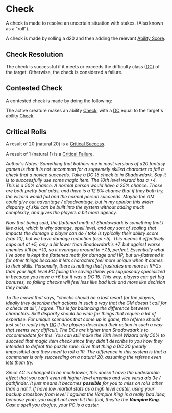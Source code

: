 # Check

A check is made to resolve an uncertain situation with stakes. (Also known as a "roll").

A check is made by rolling a d20 and then adding the relevant [Ability Score](../Player%20Characters/Chosen%20Statistics/Ability%20Scores.md).
## Check Resolution
The check is successful if it meets or exceeds the difficulty class ([DC](DC.md)) of the target. Otherwise, the check is considered a failure.

## Contested Check
A contested check is made by doing the following:

The active creature makes an ability [Check](Check.md), with a [DC](DC.md) equal to the target's ability [Check](Check.md).

## Critical Rolls
A result of 20 (natural 20) is a [Critical Success](Dice%20Rolls/Critical%20Success.md).

A result of 1 (natural 1) is a [Critical Failure](Dice%20Rolls/Critical%20Failure.md).


*Author's Notes:*
*Something that bothers me in most versions of d20 fantasy games is that it is not uncommon for a supremely skilled character to fail a check that a novice succeeds. Take a DC 15 check to in Shadowdark. Say it is to successfully use some magic item. The 10th level wizard has a +4. This is a 50% chance. A normal person would have a 25% chance. Those are both pretty bad odds, and there is a 12.5% chance that if they both try, the wizard would fail and the normal person succeeds. Maybe the GM could give out advantage / disadvantage, but in my opinion this wider disparity of skill can be built into the system without adding much complexity, and gives the players a bit more agency.* 

*Now that being said, the flattened math of Shadowdark is something that I like a lot, which is why damage, spell level, and any sort of scaling that impacts the damage a player can do / take is typically their ability score (cap 10), but we have damage reduction (cap ~5). This means it effectively caps out at +5, only a bit lower than Shadowdark's +7, but against worse enemies it'll be +10, so it averages around to +7.5, perfect. Essentially what I've done is kept the flattened math for damage and HP, but un-flattened it for other things because it lets characters feel more unique when it comes to their skills. Personally, there is nothing that frustrates me more in RPGs than your high level PC failing the saving throw you supposedly specialized in because you have a +6 but it was a DC 15. This way, players can get big bonuses, so failing checks will feel less like bad luck and more like decision they made.*

*To the crowd that says, "checks should be a last resort for the players, ideally they describe their actions in such a way that the GM doesn't call for a check at all", I agree. This is for balancing the difference between characters. Skill disparity should be wide for things that require a lot of expertise. For unique scenarios that come up in game, the referee should just set a really high [DC](DC.md) if the players described their action in such a way that seems very difficult. The DCs are higher than Shadowdark's to accommodate for this. You can still make the 10th level Wizard only 50% to succeed that magic item check since they didn't describe to you how they intended to defeat the puzzle rune. Give that thing a DC 30 (nearly impossible) and they need to roll a 10. The difference in this system is that a commoner is only succeeding on a natural 20, assuming the referee even lets them try.*

*Since AC is changed to be much lower, this doesn't have the undesirable effect that you can't even hit higher level enemies and vice versa ala 3e / pathfinder. It just means it becomes **possible** for you to miss on rolls other than a nat 1. If have low martial stats as a high level caster, using your backup crossbow from level 1 against the Vampire King is a really bad idea, because yeah, you might not even hit this fool, they're the **Vampire King**. Cast a spell you doofus, your PC is a caster.*
